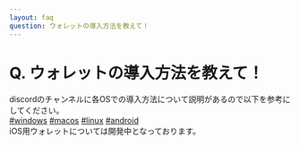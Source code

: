```yaml
---
layout: faq
question: ウォレットの導入方法を教えて！
---
```


# Q. ウォレットの導入方法を教えて！  
discordのチャンネルに各OSでの導入方法について説明があるので以下を参考にしてください。  
[#windows](https://discord.gg/8G8ujb3) 
[#macos](https://discord.gg/cPkW6wn) 
[#linux](https://discord.gg/Dvm94Nz) 
[#android](https://discord.gg/YjxjKFQ)  
iOS用ウォレットについては開発中となっております。  

